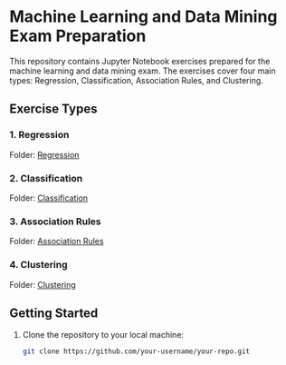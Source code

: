 # Machine Learning and Data Mining Exam Preparation

This repository contains Jupyter Notebook exercises prepared for the machine learning and data mining exam. The exercises cover four main types: Regression, Classification, Association Rules, and Clustering.

## Exercise Types

### 1. Regression
Folder: [Regression](/Regression)

### 2. Classification
Folder: [Classification](/Classification)

### 3. Association Rules
Folder: [Association Rules](/Association_Rules)

### 4. Clustering
Folder: [Clustering](/Clustering)

## Getting Started

1. Clone the repository to your local machine:

   ```bash
   git clone https://github.com/your-username/your-repo.git
